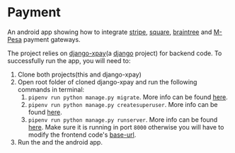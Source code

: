 # Payment
An android app showing how to integrate [stripe][stripe-url], [square][square-url], [braintree][braintree-url] and [M-Pesa][mpesa-url] payment gateways.

The project relies on [django-xpay][django-xpay-url](a [django][django-url] project) for backend code. To successfully run the app, you will need to:

1. Clone both projects(this and django-xpay)
2. Open root folder of cloned django-xpay and run the following commands in terminal:
   1. `pipenv run python manage.py migrate`. More info can be found [here][django-migrate-url].
   2. `pipenv run python manage.py createsuperuser`. More info can be found [here][django-createsuperuser-url].
   3. `pipenv run python manage.py runserver`. More info can be found [here][django-runserver-url]. Make sure it is running in port `8000` otherwise you will have to modify the frontend code's [base-url][frontend-base-url].
3. Run the and the android app.

[stripe-url]: https://stripe.com/
[square-url]: https://squareup.com/
[braintree-url]: https://www.braintreepayments.com/
[mpesa-url]: https://www.safaricom.co.ke/personal/m-pesa
[django-xpay-url]: https://github.com/ajharry69/django-xpay
[django-url]: https://www.djangoproject.com/
[django-migrate-url]: https://docs.djangoproject.com/en/3.0/ref/django-admin/#django-admin-migrate
[django-createsuperuser-url]: https://docs.djangoproject.com/en/3.0/ref/django-admin/#createsuperuser
[django-runserver-url]: https://docs.djangoproject.com/en/3.0/ref/django-admin/#runserver
[frontend-base-url]: app/src/main/java/com/xently/payment/WebServiceBuilder.kt